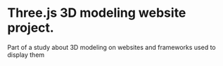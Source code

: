 ﻿# Three.js 3D modeling website project.
 
 Part of a study about 3D modeling on websites and frameworks used to display them
